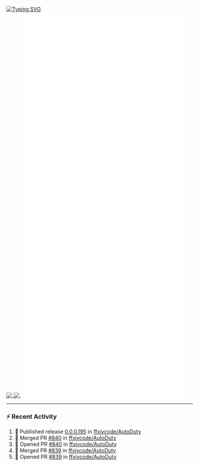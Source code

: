 [![Typing SVG](https://readme-typing-svg.demolab.com?font=Fira+Code&duration=1000&pause=1000&multiline=true&repeat=false&width=435&lines=Simon+Latusek+%7C+Gameplay+Engineer)](https://git.io/typing-svg)

<a href="https://github.com/anuraghazra/github-readme-stats">
  <img height=200 align="center" src="https://github-readme-stats.vercel.app/api?username=erdelf&theme=radical" />
</a>
<a href="https://github.com/anuraghazra/convoychat">
  <img height=200 align="center" src="https://streak-stats.demolab.com?user=erdelf&theme=radical&mode=weekly" />
</a>

<picture>
  <img src="/github-metrics.svg" alt="Metrics">
</picture>

---

### :zap: Recent Activity
<!--START_SECTION:activity-->
1. 🚀 Published release [0.0.0.195](https://github.com/ffxivcode/AutoDuty/releases/tag/0.0.0.195) in [ffxivcode/AutoDuty](https://github.com/ffxivcode/AutoDuty)
2. 🎉 Merged PR [#840](https://github.com/ffxivcode/AutoDuty/pull/840) in [ffxivcode/AutoDuty](https://github.com/ffxivcode/AutoDuty)
3. 💪 Opened PR [#840](https://github.com/ffxivcode/AutoDuty/pull/840) in [ffxivcode/AutoDuty](https://github.com/ffxivcode/AutoDuty)
4. 🎉 Merged PR [#839](https://github.com/ffxivcode/AutoDuty/pull/839) in [ffxivcode/AutoDuty](https://github.com/ffxivcode/AutoDuty)
5. 💪 Opened PR [#839](https://github.com/ffxivcode/AutoDuty/pull/839) in [ffxivcode/AutoDuty](https://github.com/ffxivcode/AutoDuty)
<!--END_SECTION:activity-->

<!--
**erdelf/erdelf** is a ✨ _special_ ✨ repository because its `README.md` (this file) appears on your GitHub profile.

Here are some ideas to get you started:

- 🔭 I’m currently working on ...
- 🌱 I’m currently learning ...
- 👯 I’m looking to collaborate on ...
- 🤔 I’m looking for help with ...
- 💬 Ask me about ...
- 📫 How to reach me: ...
- 😄 Pronouns: ...
- ⚡ Fun fact: ...
-->
